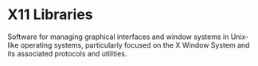 # X11 Libraries

Software for managing graphical interfaces and window systems in Unix-like operating systems, particularly focused on the X Window System and its associated protocols and utilities.
